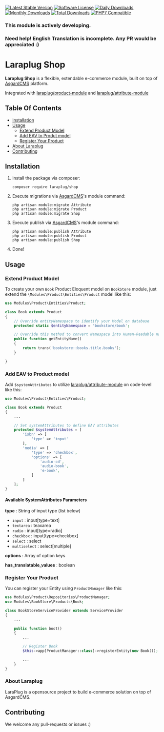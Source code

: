 [![Latest Stable Version](https://poser.pugx.org/laraplug/shop/v/stable.svg?format=flat-square)](https://github.com/laraplug/shop/releases)
[![Software License](https://poser.pugx.org/laraplug/shop/license.svg?format=flat-square)](LICENSE)
[![Daily Downloads](https://poser.pugx.org/laraplug/shop/d/daily.svg?format=flat-square)](https://packagist.org/packages/laraplug/shop)
[![Monthly Downloads](https://poser.pugx.org/laraplug/shop/d/monthly.svg?format=flat-square)](https://packagist.org/packages/laraplug/shop)
[![Total Downloads](https://poser.pugx.org/laraplug/shop/d/total.svg?format=flat-square)](https://packagist.org/packages/laraplug/shop)
[![PHP7 Compatible](https://img.shields.io/badge/php-7-green.svg?style=flat-square)](https://packagist.org/packages/laraplug/shop)

### This module is actively developing.
### Need help! English Translation is incomplete. Any PR would be appreciated :)

# Laraplug Shop

**Laraplug Shop** is a flexible, extendable e-commerce module, built on top of [AsgardCMS](https://github.com/AsgardCms/Platform) platform.

Integrated with [laraplug/product-module](https://github.com/laraplug/product-module)
and [laraplug/attribute-module](https://github.com/laraplug/attribute-module)

## Table Of Contents

- [Installation](#installation)
- [Usage](#usage)
    - [Extend Product Model](#extend-product-model)
    - [Add EAV to Produt model](#add-eav-to-product-model)
    - [Register Your Product](#register-your-product)
- [About Laraplug](#about-laraplug)
- [Contributing](#contributing)


## Installation

1. Install the package via composer:
    ```shell
    composer require laraplug/shop
    ```

2. Execute migrations via [AsgardCMS](https://github.com/AsgardCms/Platform)'s module command:
    ```shell
    php artisan module:migrate Attribute
    php artisan module:migrate Product
    php artisan module:migrate Shop
    ```

3. Execute publish via [AsgardCMS](https://github.com/AsgardCms/Platform)'s module command:
    ```shell
    php artisan module:publish Attribute
    php artisan module:publish Product
    php artisan module:publish Shop
    ```

4. Done!

## Usage

### Extend Product Model

To create your own `Book` Product Eloquent model on `BookStore` module, just extend the `\Modules\Product\Entities\Product` model like this:

```php
use Modules\Product\Entities\Product;

class Book extends Product
{
    // Override entityNamespace to identify your Model on database
    protected static $entityNamespace = 'bookstore/book';

    // Override this method to convert Namespace into Human-Readable name
    public function getEntityName()
    {
        return trans('bookstore::books.title.books');
    }

}
```

### Add EAV to Product model

Add `$systemAttributes` to utilize [laraplug/attribute-module](https://github.com/laraplug/attribute-module) on code-level like this:

```php
use Modules\Product\Entities\Product;

class Book extends Product
{
    ...

    // Set systemAttributes to define EAV attributes
    protected $systemAttributes = [
        'isbn' => [
            'type' => 'input'
        ],
        'media' => [
            'type' => 'checkbox',
            'options' => [
                'audio-cd',
                'audio-book',
                'e-book',
            ]
        ]
    ];
}
```

#### Available SystemAttributes Parameters

**type** : String of input type (list below)
 - `input` : input[type=text]
 - `textarea` : teaxarea
 - `radio` : input[type=radio]
 - `checkbox` : input[type=checkbox]
 - `select` : select
 - `multiselect` : select[multiple]

**options** : Array of option keys

**has_translatable_values** : boolean

### Register Your Product

You can register your Entity using `ProductManager` like this:

```php
use Modules\Product\Repositories\ProductManager;
use Modules\BookStore\Products\Book;

class BookStoreServiceProvider extends ServiceProvider
{
    ...

    public function boot()
    {
        ...

        // Register Book
        $this->app[ProductManager::class]->registerEntity(new Book());

        ...
    }
}
```

### About Laraplug

LaraPlug is a opensource project to build e-commerce solution on top of AsgardCMS.


## Contributing

We welcome any pull-requests or issues :)
